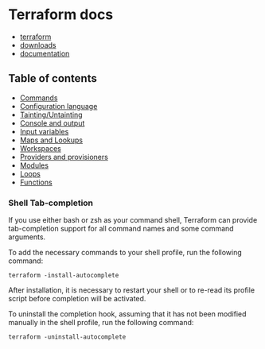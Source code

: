 # Terraform docs

* [terraform](https://www.terraform.io/)
* [downloads](https://www.terraform.io/downloads.html)
* [documentation](https://www.terraform.io/docs/index.html)

## Table of contents
* [Commands](01_commands.md)
* [Configuration language](02_configuration_language.md)
* [Tainting/Untainting](03_tainting_and_updating_resources.md)
* [Console and output](04_console_and_output.md)
* [Input variables](05_input_variables.md)
* [Maps and Lookups](06_maps_and_lookups.md)
* [Workspaces](07_workspaces.md)
* [Providers and provisioners](08_providers_and_provisioners.md)
* [Modules](09_modules.md)
* [Loops](10_loops.md)
* [Functions](11_functions.md)

### Shell Tab-completion
If you use either bash or zsh as your command shell, Terraform can provide tab-completion support for all command names and some command arguments.

To add the necessary commands to your shell profile, run the following command:
```
terraform -install-autocomplete
```
After installation, it is necessary to restart your shell or to re-read its profile script before completion will be activated.

To uninstall the completion hook, assuming that it has not been modified manually in the shell profile, run the following command:
```
terraform -uninstall-autocomplete
```